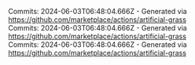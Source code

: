 Commits: 2024-06-03T06:48:04.666Z - Generated via https://github.com/marketplace/actions/artificial-grass
<br>
Commits: 2024-06-03T06:48:04.666Z - Generated via https://github.com/marketplace/actions/artificial-grass
<br>
Commits: 2024-06-03T06:48:04.666Z - Generated via https://github.com/marketplace/actions/artificial-grass
<br>
